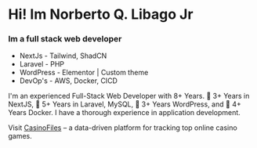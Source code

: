 # Hi! Im Norberto Q. Libago Jr

### Im a full stack web developer

- NextJs - Tailwind, ShadCN
- Laravel - PHP
- WordPress - Elementor | Custom theme
- DevOp's - AWS, Docker, CICD

I'm an experienced Full-Stack Web Developer with 8+ Years. 🚀 3+ Years in NextJS, 🚀 5+ Years in Laravel, MySQL, 🚀 3+ Years WordPress, and 🚀 4+ Years Docker. I have a thorough experience in application development.


Visit [CasinoFiles](https://casinofiles.com) – a data-driven platform for tracking top online casino games.
